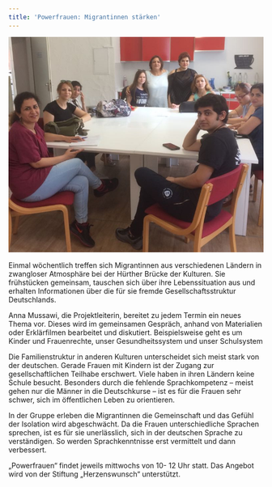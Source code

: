 ```yaml
---
title: 'Powerfrauen: Migrantinnen stärken'
---
```


<img src="assets/images/powerfrauen/Powerfrauen.jpg">

Einmal wöchentlich treffen sich Migrantinnen aus verschiedenen Ländern
in zwangloser Atmosphäre bei der Hürther Brücke der Kulturen. Sie
frühstücken gemeinsam, tauschen sich über ihre Lebenssituation aus und
erhalten Informationen über die für sie fremde Gesellschaftsstruktur
Deutschlands.

Anna Mussawi, die Projektleiterin, bereitet zu jedem Termin ein neues
Thema vor. Dieses wird im gemeinsamen Gespräch, anhand von Materialien
oder Erklärfilmen bearbeitet und diskutiert. Beispielsweise geht es um
Kinder und Frauenrechte, unser Gesundheitssystem und unser Schulsystem

 Die Familienstruktur in anderen Kulturen unterscheidet sich meist
 stark von der deutschen. Gerade Frauen mit Kindern ist der Zugang zur
 gesellschaftlichen Teilhabe erschwert. Viele haben in ihren Ländern
 keine Schule besucht. Besonders durch die fehlende Sprachkompetenz –
 meist gehen nur die Männer in die Deutschkurse – ist es für die
 Frauen sehr schwer, sich im öffentlichen Leben zu orientieren.

In der Gruppe erleben die Migrantinnen die Gemeinschaft und das Gefühl
der Isolation wird abgeschwächt. Da die Frauen unterschiedliche
Sprachen sprechen, ist es für sie unerlässlich, sich in der deutschen
Sprache zu verständigen. So werden Sprachkenntnisse erst vermittelt
und dann verbessert.

„Powerfrauen“ findet jeweils mittwochs von 10- 12 Uhr statt. Das
Angebot wird von der Stiftung „Herzenswunsch“ unterstützt.
